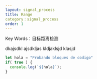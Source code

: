 ```yaml
---
layout: signal_process
title: Range
category：signal_process
order: 1
---
```


Key Words：目标距离检测

dkajsdkl ajsdkljas kldjaklsjd klasjd

```javascript
let hola = "Probando bloques de codigo"
if( true ) {
  console.log(`${hola}`);
}
```
